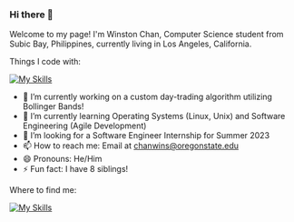 ### Hi there 👋

Welcome to my page!
I'm Winston Chan, Computer Science student from Subic Bay, Philippines, currently living in Los Angeles, California.

Things I code with:

[![My Skills](https://skillicons.dev/icons?i=js,html,css,atom,bash,bootstrap,c,discord,django,express,flask,git,github,heroku,jquery,linux,mongodb,mysql,nodejs,postman,py,sqlite,stackoverflow,vscode)](https://skillicons.dev)

- 🔭 I’m currently working on a custom day-trading algorithm utilizing Bollinger Bands!
- 🌱 I’m currently learning Operating Systems (Linux, Unix) and Software Engineering (Agile Development)
- 👯 I’m looking for a Software Engineer Internship for Summer 2023
- 📫 How to reach me: Email at chanwins@oregonstate.edu
- 😄 Pronouns: He/Him
- ⚡ Fun fact: I have 8 siblings!

Where to find me:

[![My Skills](https://skillicons.dev/icons?i=linkedin)](https://www.linkedin.com/in/winstoncchan/)
